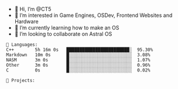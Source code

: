 - 👋 Hi, I’m @CT5
- 👀 I’m interested in Game Engines, OSDev, Frontend Websites and Hardware
- 🌱 I’m currently learning how to make an OS
- 💞️ I’m looking to collaborate on Astral OS

```text
💾 Languages:
C++        5h 16m 0s   ████████████████████████░  95.30%
Markdown   10m 0s      █░░░░░░░░░░░░░░░░░░░░░░░░  3.08%
NASM       3m 0s       █░░░░░░░░░░░░░░░░░░░░░░░░  1.07%
Other      3m 0s       █░░░░░░░░░░░░░░░░░░░░░░░░  0.96%
C          0s          █░░░░░░░░░░░░░░░░░░░░░░░░  0.02%

💼 Projects:
```
<!---
Cherrytree56567/Cherrytree56567 is a ✨ special ✨ repository because its `README.md` (this file) appears on your GitHub profile.
You can click the Preview link to take a look at your changes. 
--->
